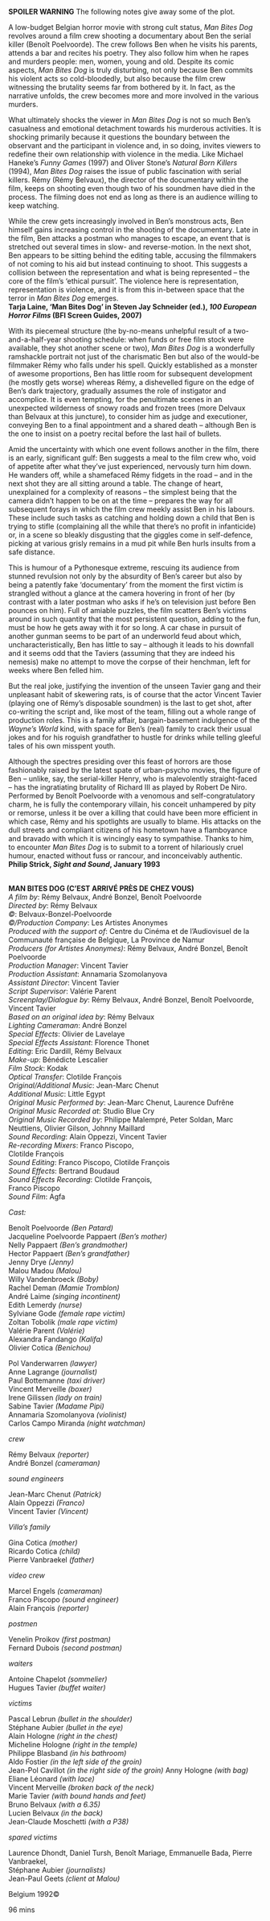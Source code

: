 

**SPOILER WARNING** The following notes give away some of the plot.

A low-budget Belgian horror movie with strong cult status, _Man Bites Dog_ revolves around a film crew shooting a documentary about Ben the serial killer (Benoît Poelvoorde). The crew follows Ben when he visits his parents, attends a bar and recites his poetry. They also follow him when he rapes and murders people: men, women, young and old. Despite its comic aspects, _Man Bites Dog_ is truly disturbing, not only because Ben commits his violent acts so cold-bloodedly, but also because the film crew witnessing the brutality seems far from bothered by it. In fact, as the narrative unfolds, the crew becomes more and more involved in the various murders.

What ultimately shocks the viewer in _Man Bites Dog_ is not so much Ben’s casualness and emotional detachment towards his murderous activities. It is shocking primarily because it questions the boundary between the observant and the participant in violence and, in so doing, invites viewers to redefine their own relationship with violence in the media. Like Michael Haneke’s _Funny Games_ (1997) and Oliver Stone’s _Natural Born Killers_ (1994), _Man Bites Dog_ raises the issue of public fascination with serial killers. Rémy (Rémy Belvaux), the director of the documentary within the film, keeps on shooting even though two of his soundmen have died in the process. The filming does not end as long as there is an audience willing to keep watching.

While the crew gets increasingly involved in Ben’s monstrous acts, Ben himself gains increasing control in the shooting of the documentary. Late in the film, Ben attacks a postman who manages to escape, an event that is stretched out several times in slow- and reverse-motion. In the next shot, Ben appears to be sitting behind the editing table, accusing the filmmakers of not coming to his aid but instead continuing to shoot. This suggests a collision between the representation and what is being represented – the core of the film’s ‘ethical pursuit’. The violence here is representation, representation is violence, and it is from this in-between space that the terror in _Man Bites Dog_ emerges.  
**Tarja Laine, ‘Man Bites Dog’ in Steven Jay Schneider (ed.), _100 European Horror Films_ (BFI Screen Guides, 2007)**

With its piecemeal structure (the by-no-means unhelpful result of a two-and-a-half-year shooting schedule: when funds or free film stock were available, they shot another scene or two), _Man Bites Dog_ is a wonderfully ramshackle portrait not just of the charismatic Ben but also of the would-be filmmaker Rémy who falls under his spell. Quickly established as a monster of awesome proportions, Ben has little room for subsequent development (he mostly gets worse) whereas Rémy, a dishevelled figure on the edge of Ben’s dark trajectory, gradually assumes the role of instigator and accomplice. It is even tempting, for the penultimate scenes in an unexpected wilderness of snowy roads and frozen trees (more Delvaux than Belvaux at this juncture), to consider him as judge and executioner, conveying Ben to a final appointment and a shared death – although Ben is the one to insist on a poetry recital before the last hail of bullets.

Amid the uncertainty with which one event follows another in the film, there is an early, significant gulf: Ben suggests a meal to the film crew who, void of appetite after what they’ve just experienced, nervously turn him down. He wanders off, while a shamefaced Rémy fidgets in the road – and in the next shot they are all sitting around a table. The change of heart, unexplained for a complexity of reasons – the simplest being that the camera didn’t happen to be on at the time – prepares the way for all subsequent forays in which the film crew meekly assist Ben in his labours. These include such tasks as catching and holding down a child that Ben is trying to stifle (complaining all the while that there’s no profit in infanticide) or, in a scene so bleakly disgusting that the giggles come in self-defence, picking at various grisly remains in a mud pit while Ben hurls insults from a safe distance.

This is humour of a Pythonesque extreme, rescuing its audience from stunned revulsion not only by the absurdity of Ben’s career but also by being a patently fake ‘documentary’ from the moment the first victim is strangled without a glance at the camera hovering in front of her (by contrast with a later postman who asks if he’s on television just before Ben pounces on him). Full of amiable puzzles, the film scatters Ben’s victims around in such quantity that the most persistent question, adding to the fun, must be how he gets away with it for so long. A car chase in pursuit of another gunman seems to be part of an underworld feud about which, uncharacteristically, Ben has little to say – although it leads to his downfall and it seems odd that the Taviers (assuming that they are indeed his nemesis) make no attempt to move the corpse of their henchman, left for weeks where Ben felled him.

But the real joke, justifying the invention of the unseen Tavier gang and their unpleasant habit of skewering rats, is of course that the actor Vincent Tavier (playing one of Rémy’s disposable soundmen) is the last to get shot, after  
co-writing the script and, like most of the team, filling out a whole range of production roles. This is a family affair, bargain-basement indulgence of the _Wayne’s World_ kind, with space for Ben’s (real) family to crack their usual jokes and for his roguish grandfather to hustle for drinks while telling gleeful tales of his own misspent youth.

Although the spectres presiding over this feast of horrors are those fashionably raised by the latest spate of urban-psycho movies, the figure of Ben – unlike, say, the serial-killer Henry, who is malevolently straight-faced – has the ingratiating brutality of Richard III as played by Robert De Niro. Performed by Benoît Poelvoorde with a venomous and self-congratulatory charm, he is fully the contemporary villain, his conceit unhampered by pity or remorse, unless it be over a killing that could have been more efficient in which case, Rémy and his spotlights are usually to blame. His attacks on the dull streets and compliant citizens of his hometown have a flamboyance and bravado with which it is wincingly easy to sympathise. Thanks to him, to encounter _Man Bites Dog_ is to submit to a torrent of hilariously cruel humour, enacted without fuss or rancour, and inconceivably authentic.  
**Philip Strick, _Sight and Sound_, January 1993**
<br><br>

**MAN BITES DOG (C’EST ARRIVÉ PRÈS DE CHEZ VOUS)**  
_A film by_: Rémy Belvaux, André Bonzel,  Benoît Poelvoorde  
_Directed by_: Rémy Belvaux  
_©_: Belvaux-Bonzel-Poelvoorde  
_©/Production Company_: Les Artistes Anonymes  
_Produced with the support of_: Centre du Cinéma et de l’Audiovisuel de la Communauté française de Belgique, La Province de Namur  
_Producers (for Artistes Anonymes)_: Rémy Belvaux, André Bonzel, Benoît Poelvoorde  
_Production Manager_: Vincent Tavier  
_Production Assistant_: Annamaria Szomolanyova  
_Assistant Director_: Vincent Tavier  
_Script Supervisor_: Valérie Parent  
_Screenplay/Dialogue by_: Rémy Belvaux,  André Bonzel, Benoît Poelvoorde, Vincent Tavier  
_Based on an original idea by_: Rémy Belvaux  
_Lighting Cameraman_: André Bonzel  
_Special Effects_: Olivier de Lavelaye  
_Special Effects Assistant_: Florence Thonet  
_Editing_: Eric Dardill, Rémy Belvaux  
_Make-up_: Bénédicte Lescalier  
_Film Stock_: Kodak  
_Optical Transfer_: Clotilde François  
_Original/Additional Music_: Jean-Marc Chenut  
_Additional Music_: Little Egypt  
_Original Music Performed by_: Jean-Marc Chenut, Laurence Dufrêne  
_Original Music Recorded at_: Studio Blue Cry  
_Original Music Recorded by_: Philippe Malempré, Peter Soldan, Marc Neuttiens, Olivier Gilson, Johnny Maillard  
_Sound Recording_: Alain Oppezzi, Vincent Tavier  
_Re-recording Mixers_: Franco Piscopo,  
Clotilde François  
_Sound Editing_: Franco Piscopo, Clotilde François  
_Sound Effects_: Bertrand Boudaud  
_Sound Effects Recording_: Clotilde François,  
Franco Piscopo  
_Sound Film_: Agfa

_Cast:_

Benoît Poelvoorde _(Ben Patard)_  
Jacqueline Poelvoorde Pappaert _(Ben’s mother)_  
Nelly Pappaert _(Ben’s grandmother)_  
Hector Pappaert _(Ben’s grandfather)_  
Jenny Drye _(Jenny)_  
Malou Madou _(Malou)_  
Willy Vandenbroeck _(Boby)_  
Rachel Deman _(Mamie Tromblon)_  
André Laime _(singing incontinent)_  
Edith Lemerdy _(nurse)_  
Sylviane Gode _(female rape victim)_  
Zoltan Tobolik _(male rape victim)_  
Valérie Parent _(Valérie)_  
Alexandra Fandango _(Kalifa)_  
Olivier Cotica _(Benichou)_

Pol Vanderwarren _(lawyer)_  
Anne Lagrange _(journalist)_  
Paul Bottemanne _(taxi driver)_  
Vincent Merveille _(boxer)_  
Irene Gilissen _(lady on train)_  
Sabine Tavier _(Madame Pipi)_  
Annamaria Szomolanyova _(violinist)_  
Carlos Campo Miranda _(night watchman)_

_crew_

Rémy Belvaux _(reporter)_  
André Bonzel _(cameraman)_

_sound engineers_

Jean-Marc Chenut _(Patrick)_  
Alain Oppezzi _(Franco)_  
Vincent Tavier _(Vincent)_

_Villa’s family_

Gina Cotica _(mother)_  
Ricardo Cotica _(child)_  
Pierre Vanbraekel _(father)_

_video crew_

Marcel Engels _(cameraman)_  
Franco Piscopo _(sound engineer)_  
Alain François _(reporter)_

_postmen_

Venelin Proikov _(first postman)_  
Fernard Dubois _(second postman)_

_waiters_

Antoine Chapelot _(sommelier)_  
Hugues Tavier _(buffet waiter)_

_victims_

Pascal Lebrun _(bullet in the shoulder)_  
Stéphane Aubier _(bullet in the eye)_  
Alain Hologne _(right in the chest)_  
Micheline Hologne _(right in the temple)_  
Philippe Blasband _(in his bathroom)_  
Aldo Fostier _(in the left side of the groin)_  
Jean-Pol Cavillot _(in the right side of the groin)_ Anny Hologne _(with bag)_  
Eliane Léonard _(with lace)_  
Vincent Merveille _(broken back of the neck)_  
Marie Tavier _(with bound hands and feet)_  
Bruno Belvaux _(with a 6.35)_  
Lucien Belvaux _(in the back)_  
Jean-Claude Moschetti _(with a P38)_

_spared victims_

Laurence Dhondt, Daniel Tursh, Benoît Mariage, Emmanuelle Bada, Pierre Vanbraekel,  
Stéphane Aubier _(journalists)_  
Jean-Paul Geets _(client at Malou)_

Belgium 1992©

96 mins
<!--stackedit_data:
eyJoaXN0b3J5IjpbMzQ3MzAzNTYwXX0=
-->